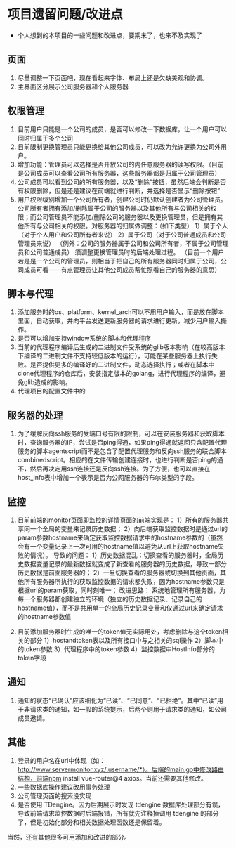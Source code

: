 # 项目遗留问题/改进点
- 个人想到的本项目的一些问题和改进点，要期末了，也来不及实现了

## 页面
1. 尽量调整一下页面吧，现在看起来字体、布局上还是欠缺美观和协调。
2. 主界面区分展示公司服务器和个人服务器

## 权限管理
1. 目前用户只能是一个公司的成员，是否可以修改一下数据库，让一个用户可以同时归属于多个公司
2. 目前限制更换管理员只能更换给其他公司成员，可以改为允许更换为公司外用户。
3. 增加功能：管理员可以选择是否开放公司的内任意服务器的读写权限。（目前是公司成员可以查看公司所有服务器，这些服务器都是归属于公司管理员）
4. 公司成员可以看到公司的所有服务器，以及“删除”按钮，虽然后端会判断是否有权限删除，但是还是建议在前端就进行判断，并选择是否显示“删除按钮”
5. 用户权限级别增加一个公司所有者，创建公司时仍默认创建者为公司管理员。公司所有者拥有添加/删除属于公司的服务器以及其他所有与公司相关的权限；而公司管理员不能添加/删除公司的服务器以及更换管理员，但是拥有其他所有与公司相关的权限。对服务器的归属做调整：（如下类型）
    1）属于个人（对于个人用户和公司所有者来说）
    2）属于公司（对于公司普通成员和公司管理员来说）
    （例外：公司的服务器属于公司和公司所有者，不属于公司管理员和公司普通成员）
    须调整更换管理员时的后端处理过程。
（目前一个用户若是是一个公司的管理员，则相当于把自己的所有服务器同时归属于公司，公司成员可看——有点管理员让其他公司成员帮忙照看自己的服务器的意思）

## 脚本与代理
1. 添加服务时的os、platform、kernel_arch可以不用用户输入，而是放在脚本里面，自动获取，并向平台发送更新服务器的请求进行更新，减少用户输入操作。
2. 是否可以增加支持window系统的脚本和代理程序
3. 当前的代理程序编译后生成的二进制文件受系统的glib版本影响（在较高版本下编译的二进制文件不支持较低版本的运行），可能在某些服务器上执行失败。是否提供更多的编译好的二进制文件，动态选择执行；或者在脚本中clone代理程序的仓库后，安装指定版本的golang，进行代理程序的编译，避免glib造成的影响。
4. 代理项目的配置文件中的

## 服务器的处理
1. 为了缓解反向ssh服务的受端口号有限的限制，可以在安装服务器和获取脚本时，查询服务器的IP，尝试是否ping得通，如果ping得通就返回只含配置代理服务的脚本agentscript而不是包含了配置代理服务和反向ssh服务的联合脚本combinedscript。相应的在文件传输创建连接时，也进行判断是否ping的通不，然后再决定用ssh连接还是反向ssh连接。为了方便，也可以直接在host_info表中增加一个表示是否为公网服务器的布尔类型的字段。


## 监控
1. 目前前端的monitor页面即监控的详情页面的前端实现是：
    1）所有的服务器共享同一个全局的变量来记录历史数据；
    2）向后端获取监控数据时是通过url的param参数hostname来确定获取监控数据请求中的hostname参数的（虽然会有一个变量记录上一次可用的hostname值以避免从url上获取hostname失败的情况）。
    导致的问题：
    1）历史数据混乱：切换查看的服务器时，全局历史数据变量记录的最新数据就变成了新查看的服务器的历史数据，导致一部分历史数据是前面服务器的；
    2）一旦切换查看的服务器或切换到其他页面，其他所有服务器所执行的获取监控数据的请求都失败，因为hostname参数只是根据url的param获取，同时刻唯一；
    改进思路：
    系统地管理所有服务器，为每一个服务器都创建独立的环境（独立的历史数据记录、记录自己的hostname值），而不是共用单一的全局历史记录变量和仅通过url来确定请求的hostname参数值

2. 目前添加服务器时生成的唯一的token值无实际用处，考虑删除与这个token相关的部分
    1）hostandtoken表以及所有接口中与之相关的sql操作
    2）脚本中的token参数
    3）代理程序中的token参数
    4）监控数据中HostInfo部分的token字段


## 通知
1. 通知的状态“已确认”应该细化为“已读”、“已同意”、“已拒绝”。其中“已读”用于非请求类的通知，如一般的系统提示，后两个则用于请求类的通知，如公司成员邀请。


## 其他
1. 登录的用户名在url中体现（如：http://www.servermonitor.xyz/:username/*）。后端的main.go中修改路由结构，前端npm install vue-router@4 axios。当前还需要其他修改。
2. 一些数据库操作建议改用事务处理
3. 公司管理页面的搜索没实现
4. 是否使用 TDengine。因为后期展示时发现 tdengine 数据库处理部分有误，导致前端请求监控数据时后端报错，所有就先注释掉调用 tdengine 的部分了，但是初始化部分和相关数据处理函数还是保留着。

当然，还有其他很多可用添加和改进的部分。
